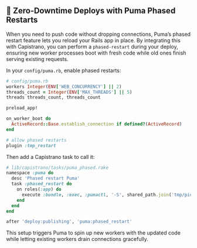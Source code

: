 ## 🚀 Zero-Downtime Deploys with Puma Phased Restarts

When you need to push code without dropping connections, Puma’s phased restart feature lets you reload your Rails app in place. By integrating this with Capistrano, you can perform a `phased-restart` during your deploy, ensuring new worker processes boot with fresh code while old ones finish serving existing requests.

In your `config/puma.rb`, enable phased restarts:

```ruby
# config/puma.rb
workers Integer(ENV['WEB_CONCURRENCY'] || 2)
threads_count = Integer(ENV['MAX_THREADS'] || 5)
threads threads_count, threads_count

preload_app!

on_worker_boot do
  ActiveRecord::Base.establish_connection if defined?(ActiveRecord)
end

# allow phased restarts
plugin :tmp_restart
```

Then add a Capistrano task to call it:

```ruby
# lib/capistrano/tasks/puma_phased.rake
namespace :puma do
  desc 'Phased restart Puma'
  task :phased_restart do
    on roles(:app) do
      execute :bundle, :exec, :pumactl, '-S', shared_path.join('tmp/pids/puma.state'), 'phased-restart'
    end
  end
end

after 'deploy:publishing', 'puma:phased_restart'
```

This setup triggers Puma to spin up new workers with the updated code while letting existing workers drain connections gracefully.  
